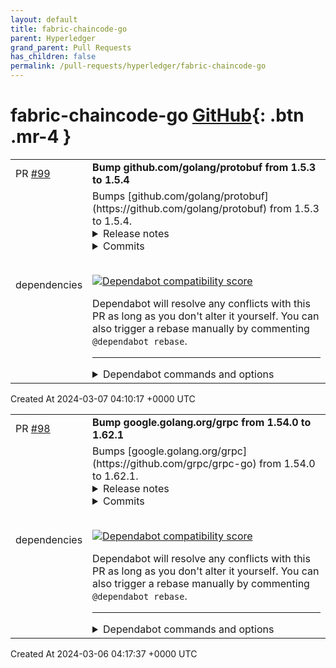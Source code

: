 ```yaml
---
layout: default
title: fabric-chaincode-go
parent: Hyperledger
grand_parent: Pull Requests
has_children: false
permalink: /pull-requests/hyperledger/fabric-chaincode-go
---
```


# fabric-chaincode-go <span class="fs-3 right-align">[GitHub](https://github.com/hyperledger/fabric-chaincode-go){: .btn .mr-4 }</span>


<div>
    <table>
        <tr>
            <td>
                PR <a href="https://github.com/hyperledger/fabric-chaincode-go/pull/99" class=".btn">#99</a>
            </td>
            <td>
                <b>
                    Bump github.com/golang/protobuf from 1.5.3 to 1.5.4
                </b>
            </td>
        </tr>
        <tr>
            <td>
                <span class="chip">dependencies</span>
            </td>
            <td>
                Bumps [github.com/golang/protobuf](https://github.com/golang/protobuf) from 1.5.3 to 1.5.4.
<details>
<summary>Release notes</summary>
<p><em>Sourced from <a href="https://github.com/golang/protobuf/releases">github.com/golang/protobuf's releases</a>.</em></p>
<blockquote>
<h2>v1.5.4</h2>
<p>Notable changes</p>
<ul>
<li>update descriptor.proto to latest version</li>
</ul>
</blockquote>
</details>
<details>
<summary>Commits</summary>
<ul>
<li><a href="https://github.com/golang/protobuf/commit/75de7c059e36b64f01d0dd234ff2fff404ec3374"><code>75de7c0</code></a> Merge pull request <a href="https://redirect.github.com/golang/protobuf/issues/1597">#1597</a> from golang/updatedesc</li>
<li><a href="https://github.com/golang/protobuf/commit/b7697bb698b1c56643249ef6179c7cae1478881d"><code>b7697bb</code></a> all: update descriptor.proto to latest version</li>
<li>See full diff in <a href="https://github.com/golang/protobuf/compare/v1.5.3...v1.5.4">compare view</a></li>
</ul>
</details>
<br />


[![Dependabot compatibility score](https://dependabot-badges.githubapp.com/badges/compatibility_score?dependency-name=github.com/golang/protobuf&package-manager=go_modules&previous-version=1.5.3&new-version=1.5.4)](https://docs.github.com/en/github/managing-security-vulnerabilities/about-dependabot-security-updates#about-compatibility-scores)

Dependabot will resolve any conflicts with this PR as long as you don't alter it yourself. You can also trigger a rebase manually by commenting `@dependabot rebase`.

[//]: # (dependabot-automerge-start)
[//]: # (dependabot-automerge-end)

---

<details>
<summary>Dependabot commands and options</summary>
<br />

You can trigger Dependabot actions by commenting on this PR:
- `@dependabot rebase` will rebase this PR
- `@dependabot recreate` will recreate this PR, overwriting any edits that have been made to it
- `@dependabot merge` will merge this PR after your CI passes on it
- `@dependabot squash and merge` will squash and merge this PR after your CI passes on it
- `@dependabot cancel merge` will cancel a previously requested merge and block automerging
- `@dependabot reopen` will reopen this PR if it is closed
- `@dependabot close` will close this PR and stop Dependabot recreating it. You can achieve the same result by closing it manually
- `@dependabot show <dependency name> ignore conditions` will show all of the ignore conditions of the specified dependency
- `@dependabot ignore this major version` will close this PR and stop Dependabot creating any more for this major version (unless you reopen the PR or upgrade to it yourself)
- `@dependabot ignore this minor version` will close this PR and stop Dependabot creating any more for this minor version (unless you reopen the PR or upgrade to it yourself)
- `@dependabot ignore this dependency` will close this PR and stop Dependabot creating any more for this dependency (unless you reopen the PR or upgrade to it yourself)


</details>
            </td>
        </tr>
    </table>
    <div class="right-align">
        Created At 2024-03-07 04:10:17 +0000 UTC
    </div>
</div>

<div>
    <table>
        <tr>
            <td>
                PR <a href="https://github.com/hyperledger/fabric-chaincode-go/pull/98" class=".btn">#98</a>
            </td>
            <td>
                <b>
                    Bump google.golang.org/grpc from 1.54.0 to 1.62.1
                </b>
            </td>
        </tr>
        <tr>
            <td>
                <span class="chip">dependencies</span>
            </td>
            <td>
                Bumps [google.golang.org/grpc](https://github.com/grpc/grpc-go) from 1.54.0 to 1.62.1.
<details>
<summary>Release notes</summary>
<p><em>Sourced from <a href="https://github.com/grpc/grpc-go/releases">google.golang.org/grpc's releases</a>.</em></p>
<blockquote>
<h2>Release 1.62.1</h2>
<h1>Bug Fixes</h1>
<ul>
<li>xds: fix a bug that results in <code>no matching virtual host found</code> RPC errors due to a difference between the target and LDS resource names (<a href="https://redirect.github.com/grpc/grpc-go/issues/6997">#6997</a>)</li>
<li>server: fixed stats handler data <code>InPayload.Length</code> for unary RPC calls (<a href="https://redirect.github.com/grpc/grpc-go/issues/6766">#6766</a>)
<ul>
<li>Special Thanks: <a href="https://github.com/hueypark"><code>@​hueypark</code></a></li>
</ul>
</li>
<li>grpc: the experimental <code>RecvBufferPool</code> <code>DialOption</code> and <code>ServerOption</code> are now active during unary RPCs with compression (<a href="https://redirect.github.com/grpc/grpc-go/issues/6766">#6766</a>)
<ul>
<li>Special Thanks: <a href="https://github.com/hueypark"><code>@​hueypark</code></a></li>
</ul>
</li>
<li>grpc: trim whitespaces in <code>accept-encoding</code> header before determining compressors
<ul>
<li>Special Thanks: <a href="https://github.com/sercand"><code>@​sercand</code></a></li>
</ul>
</li>
</ul>
<h2>Release 1.62.0</h2>
<h1>New Features</h1>
<ul>
<li>grpc: Add StaticMethod CallOption as a signal to stats handler that a method is safe to use as an instrument key (<a href="https://redirect.github.com/grpc/grpc-go/issues/6986">#6986</a>)</li>
</ul>
<h1>Behavior Changes</h1>
<ul>
<li>grpc: Return canonical target string from ClientConn.Target() and resolver.Address.String() (<a href="https://redirect.github.com/grpc/grpc-go/issues/6923">#6923</a>)</li>
</ul>
<h1>Bug Fixes</h1>
<ul>
<li>server: wait to close connection until incoming socket is drained (with timeout) to prevent data loss on client-side (<a href="https://redirect.github.com/grpc/grpc-go/issues/6977">#6977</a>)
<ul>
<li>Special Thanks: <a href="https://github.com/s-matyukevich"><code>@​s-matyukevich</code></a> for discovering the root cause</li>
</ul>
</li>
</ul>
<h1>Performance Improvements</h1>
<ul>
<li>*: Allow building without <code>x/net/trace</code> by using <code>grpcnotrace</code> to enable dead code elimination (<a href="https://redirect.github.com/grpc/grpc-go/issues/6954">#6954</a>)
<ul>
<li>Special Thanks: <a href="https://github.com/hugelgupf"><code>@​hugelgupf</code></a></li>
</ul>
</li>
<li>rand: improve performance and simplify implementation of <code>grpcrand</code> by adopting <code>math/rand</code>'s top-level functions for go version 1.21.0 and newer. (<a href="https://redirect.github.com/grpc/grpc-go/issues/6925">#6925</a>)
<ul>
<li>Special Thanks: <a href="https://github.com/kmirzavaziri"><code>@​kmirzavaziri</code></a></li>
</ul>
</li>
</ul>
<h1>Dependencies</h1>
<ul>
<li>*: Use google.golang.org/protobuf/proto instead of github.com/golang/protobuf. (<a href="https://redirect.github.com/grpc/grpc-go/issues/6919">#6919</a>)
<ul>
<li>Special Thanks: <a href="https://github.com/Clement-Jean"><code>@​Clement-Jean</code></a></li>
</ul>
</li>
</ul>
<blockquote>
<p>[!NOTE]
The above change in proto library usage introduces a minor behavior change within those libraries.  The old <code>github.com/golang/protobuf</code> library would error if given a <code>nil</code> message to <code>Marshal</code>, while the new <code>google.golang.org/protobuf</code> library will successfully output zero bytes in this case.  This means server method handlers that did <code>return nil, nil</code> will now return an empty message and no error, while it used to return an error.  This also affects the client side, where clients sending <code>nil</code> messages used to fail without sending the RPC, and now they will send an empty message.</p>
</blockquote>
<h2>Release 1.61.1</h2>
<h1>Bug Fixes</h1>
<ul>
<li>server: wait to close connection until incoming socket is drained (with timeout) to prevent data loss on client-side (<a href="https://redirect.github.com/grpc/grpc-go/issues/6977">#6977</a>)
<ul>
<li>Special Thanks: <a href="https://github.com/s-matyukevich"><code>@​s-matyukevich</code></a> for discovering the root cause</li>
</ul>
</li>
</ul>
<!-- raw HTML omitted -->
</blockquote>
<p>... (truncated)</p>
</details>
<details>
<summary>Commits</summary>
<ul>
<li><a href="https://github.com/grpc/grpc-go/commit/9952aa83979822b5915c3fcb2bb0f60afe55aa7d"><code>9952aa8</code></a> Change version to 1.62.1 (<a href="https://redirect.github.com/grpc/grpc-go/issues/7020">#7020</a>)</li>
<li><a href="https://github.com/grpc/grpc-go/commit/d7334c477d1ea670fa8d5fa12f06a2bfe4f41d4f"><code>d7334c4</code></a> fix enabling compression by trimming whitespaces in accept encoding header (#...</li>
<li><a href="https://github.com/grpc/grpc-go/commit/d076e14b4849f4262f6f50042a9370ec5ce0116d"><code>d076e14</code></a> rpc_util: Fix RecvBufferPool deactivation issues (<a href="https://redirect.github.com/grpc/grpc-go/issues/6766">#6766</a>)</li>
<li><a href="https://github.com/grpc/grpc-go/commit/9d981b0eb01a1ccd61f16593461277e95e83a34b"><code>9d981b0</code></a> cherry-pick <a href="https://redirect.github.com/grpc/grpc-go/issues/6997">#6997</a> to 1.62.x release branch (<a href="https://redirect.github.com/grpc/grpc-go/issues/6979">#6979</a>) (<a href="https://redirect.github.com/grpc/grpc-go/issues/7018">#7018</a>)</li>
<li><a href="https://github.com/grpc/grpc-go/commit/7c4b5533d07d5d7d01aa71145c32af27ac6e1a4d"><code>7c4b553</code></a> Switch version to 1.62.1-dev (<a href="https://redirect.github.com/grpc/grpc-go/issues/6995">#6995</a>)</li>
<li><a href="https://github.com/grpc/grpc-go/commit/d715b2ef0602fe2133221519cba0642ac282cc3f"><code>d715b2e</code></a> Change version to 1.62.0 (<a href="https://redirect.github.com/grpc/grpc-go/issues/6994">#6994</a>)</li>
<li><a href="https://github.com/grpc/grpc-go/commit/d706a42d29ab785cc1ad86a09fe828ef0a196f26"><code>d706a42</code></a> cherry-pick <a href="https://redirect.github.com/grpc/grpc-go/issues/6926">#6926</a> to 1.62 release branch (<a href="https://redirect.github.com/grpc/grpc-go/issues/6986">#6986</a>)</li>
<li><a href="https://github.com/grpc/grpc-go/commit/8a4ca0cc41ceb5bd0763c865cc4094650df9f95f"><code>8a4ca0c</code></a> cherry-pick <a href="https://redirect.github.com/grpc/grpc-go/issues/6977">#6977</a> to 1.62.x release branch (<a href="https://redirect.github.com/grpc/grpc-go/issues/6979">#6979</a>)</li>
<li><a href="https://github.com/grpc/grpc-go/commit/d41b01db97ca2e3627b2c9949fffe8f152a4255d"><code>d41b01d</code></a> encoding: fix typo (<a href="https://redirect.github.com/grpc/grpc-go/issues/6966">#6966</a>)</li>
<li><a href="https://github.com/grpc/grpc-go/commit/c2b50ee081682eca4b995d2fb79e642019f78aea"><code>c2b50ee</code></a> deps: fix backwards compatibility with encoding (<a href="https://redirect.github.com/grpc/grpc-go/issues/6965">#6965</a>)</li>
<li>Additional commits viewable in <a href="https://github.com/grpc/grpc-go/compare/v1.54.0...v1.62.1">compare view</a></li>
</ul>
</details>
<br />


[![Dependabot compatibility score](https://dependabot-badges.githubapp.com/badges/compatibility_score?dependency-name=google.golang.org/grpc&package-manager=go_modules&previous-version=1.54.0&new-version=1.62.1)](https://docs.github.com/en/github/managing-security-vulnerabilities/about-dependabot-security-updates#about-compatibility-scores)

Dependabot will resolve any conflicts with this PR as long as you don't alter it yourself. You can also trigger a rebase manually by commenting `@dependabot rebase`.

[//]: # (dependabot-automerge-start)
[//]: # (dependabot-automerge-end)

---

<details>
<summary>Dependabot commands and options</summary>
<br />

You can trigger Dependabot actions by commenting on this PR:
- `@dependabot rebase` will rebase this PR
- `@dependabot recreate` will recreate this PR, overwriting any edits that have been made to it
- `@dependabot merge` will merge this PR after your CI passes on it
- `@dependabot squash and merge` will squash and merge this PR after your CI passes on it
- `@dependabot cancel merge` will cancel a previously requested merge and block automerging
- `@dependabot reopen` will reopen this PR if it is closed
- `@dependabot close` will close this PR and stop Dependabot recreating it. You can achieve the same result by closing it manually
- `@dependabot show <dependency name> ignore conditions` will show all of the ignore conditions of the specified dependency
- `@dependabot ignore this major version` will close this PR and stop Dependabot creating any more for this major version (unless you reopen the PR or upgrade to it yourself)
- `@dependabot ignore this minor version` will close this PR and stop Dependabot creating any more for this minor version (unless you reopen the PR or upgrade to it yourself)
- `@dependabot ignore this dependency` will close this PR and stop Dependabot creating any more for this dependency (unless you reopen the PR or upgrade to it yourself)


</details>
            </td>
        </tr>
    </table>
    <div class="right-align">
        Created At 2024-03-06 04:17:37 +0000 UTC
    </div>
</div>

